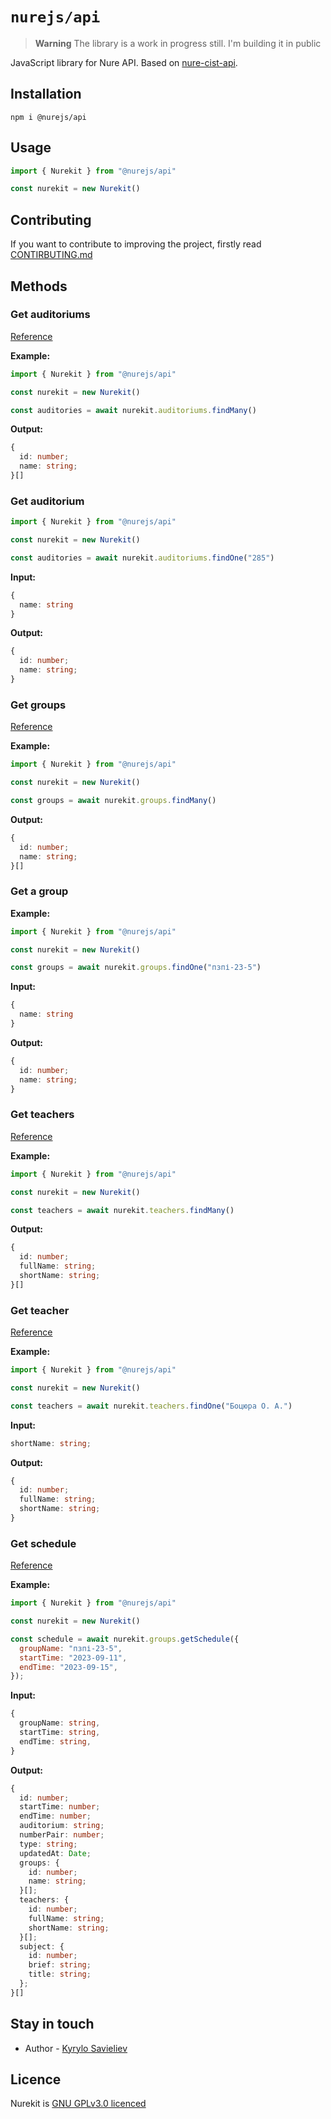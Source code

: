 # `nurejs/api`

> **Warning**
> The library is a work in progress still. I'm building it in public

JavaScript library for Nure API. Based on [nure-cist-api](https://github.com/nure-dev/nure-cist-api).

## Installation

```shell
npm i @nurejs/api
```

## Usage

```js
import { Nurekit } from "@nurejs/api"

const nurekit = new Nurekit()
```

## Contributing

If you want to contribute to improving the project, firstly read [CONTIRBUTING.md](https://github.com/OneLiL05/nurekit/blob/main/CONTRIBUTING.md)

## Methods

### Get auditoriums

[Reference](https://nure-dev.pp.ua/#%D0%B7%D0%B0%D0%BF%D0%B8%D1%82-%D0%BD%D0%B0-%D0%B0%D1%83%D0%B4%D0%B8%D1%82%D0%BE%D1%80%D1%96%D1%97)

**Example:**

```js
import { Nurekit } from "@nurejs/api"

const nurekit = new Nurekit()

const auditories = await nurekit.auditoriums.findMany()
```

**Output:**

```ts
{
  id: number;
  name: string;
}[]
```

### Get auditorium

```js
import { Nurekit } from "@nurejs/api"

const nurekit = new Nurekit()

const auditories = await nurekit.auditoriums.findOne("285")
```

**Input:**

```ts
{
  name: string
}
```

**Output:**

```ts
{
  id: number;
  name: string;
}
```

### Get groups

[Reference](https://nure-dev.pp.ua/#%D0%B7%D0%B0%D0%BF%D0%B8%D1%82-%D0%BD%D0%B0-%D0%B3%D1%80%D1%83%D0%BF%D0%B8)

**Example:**

```js
import { Nurekit } from "@nurejs/api"

const nurekit = new Nurekit()

const groups = await nurekit.groups.findMany()
```

**Output:**

```ts
{
  id: number;
  name: string;
}[]
```

### Get a group

**Example:**

```js
import { Nurekit } from "@nurejs/api"

const nurekit = new Nurekit()

const groups = await nurekit.groups.findOne("пзпі-23-5")
```

**Input:**

```ts
{
  name: string
}
```

**Output:**

```ts
{
  id: number;
  name: string;
}
```

### Get teachers

[Reference](https://nure-dev.pp.ua/#%D0%B7%D0%B0%D0%BF%D0%B8%D1%82-%D0%BD%D0%B0-%D0%B2%D0%B8%D0%BA%D0%BB%D0%B0%D0%B4%D0%B0%D1%87%D1%96%D0%B2)

**Example:**

```js
import { Nurekit } from "@nurejs/api"

const nurekit = new Nurekit()

const teachers = await nurekit.teachers.findMany()
```

**Output:**

```ts
{
  id: number;
  fullName: string;
  shortName: string;
}[]
```

### Get teacher

[Reference](https://nure-dev.pp.ua/#%D0%B7%D0%B0%D0%BF%D0%B8%D1%82-%D0%BD%D0%B0-%D0%B2%D0%B8%D0%BA%D0%BB%D0%B0%D0%B4%D0%B0%D1%87%D1%96%D0%B2)

**Example:**

```js
import { Nurekit } from "@nurejs/api"

const nurekit = new Nurekit()

const teachers = await nurekit.teachers.findOne("Боцюра О. А.")
```

**Input:**

```ts
shortName: string;
```

**Output:**

```ts
{
  id: number;
  fullName: string;
  shortName: string;
}
```

### Get schedule

[Reference](https://nure-dev.pp.ua/#%D0%B7%D0%B0%D0%BF%D0%B8%D1%82-%D0%BD%D0%B0-%D1%80%D0%BE%D0%B7%D0%BA%D0%BB%D0%B0%D0%B4)

**Example:**

```js
import { Nurekit } from "@nurejs/api"

const nurekit = new Nurekit()

const schedule = await nurekit.groups.getSchedule({
  groupName: "пзпі-23-5",
  startTime: "2023-09-11",
  endTime: "2023-09-15",
});
```

**Input:**

```ts
{
  groupName: string,
  startTime: string,
  endTime: string,
}
```

**Output:**

```ts
{
  id: number;
  startTime: number;
  endTime: number;
  auditorium: string;
  numberPair: number;
  type: string;
  updatedAt: Date;
  groups: {
    id: number;
    name: string;
  }[];
  teachers: {
    id: number;
    fullName: string;
    shortName: string;
  }[];
  subject: {
    id: number;
    brief: string;
    title: string;
  };
}[]
```

## Stay in touch

- Author - [Kyrylo Savieliev](https://github.com/OneLiL05)

## Licence

Nurekit is [GNU GPLv3.0 licenced](https://github.com/OneLiL05/nurekit/blob/main/LICENSE)
